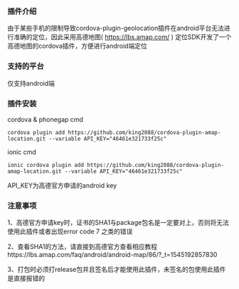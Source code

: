 ### 插件介绍
  由于某些手机的限制导致cordova-plugin-geolocation插件在android平台无法进行准确的定位，因此采用高德地图( https://lbs.amap.com/ ) 定位SDK开发了一个高德地图的cordova插件，方便进行android端定位

### 支持的平台
仅支持android端

### 插件安装
  cordova & phonegap cmd
  
  `cordova plugin add https://github.com/king2088/cordova-plugin-amap-location.git --variable API_KEY="46461e321733f25c"`
  
  ionic cmd
  
  `ionic cordova plugin add https://github.com/king2088/cordova-plugin-amap-location.git --variable API_KEY="46461e321733f25c"`

API_KEY为高德官方申请的android key

### 注意事项
1、高德官方申请key时，证书的SHA1与package包名是一定要对上，否则将无法使用此插件或者出现error code 7 之类的错误

2、查看SHA1的方法，请直接到高德官方查看相应教程https://lbs.amap.com/faq/android/android-map/86/?_t=1545192857830

3、打包时必须打release包并且签名后才能使用此插件，未签名的包使用此插件是直接报错的
